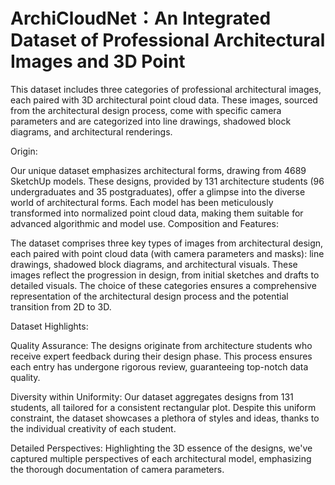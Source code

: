 # ArchiCloudNet：An Integrated Dataset of Professional Architectural Images and 3D Point
This dataset includes three categories of professional architectural images, each paired with 3D architectural point cloud data. These images, sourced from the architectural design process, come with specific camera parameters and are categorized into line drawings, shadowed block diagrams, and architectural renderings.

 Origin: 
 
Our unique dataset emphasizes architectural forms, drawing from 4689 SketchUp models. These designs, provided by 131 architecture students (96 undergraduates and 35 postgraduates), offer a glimpse into the diverse world of architectural forms. Each model has been meticulously transformed into normalized point cloud data, making them suitable for advanced algorithmic and model use.
 Composition and Features:
 
The dataset comprises three key types of images from architectural design, each paired with point cloud data (with camera parameters and masks): line drawings, shadowed block diagrams, and architectural visuals. These images reflect the progression in design, from initial sketches and drafts to detailed visuals. The choice of these categories ensures a comprehensive representation of the architectural design process and the potential transition from 2D to 3D.

Dataset Highlights:

Quality Assurance: The designs originate from architecture students who receive expert feedback during their design phase. This process ensures each entry has undergone rigorous review, guaranteeing top-notch data quality.

Diversity within Uniformity: Our dataset aggregates designs from 131 students, all tailored for a consistent rectangular plot. Despite this uniform constraint, the dataset showcases a plethora of styles and ideas, thanks to the individual creativity of each student.

Detailed Perspectives: Highlighting the 3D essence of the designs, we've captured multiple perspectives of each architectural model, emphasizing the thorough documentation of camera parameters.

